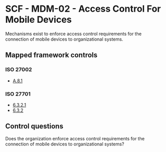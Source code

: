 # SCF - MDM-02 - Access Control For Mobile Devices
Mechanisms exist to enforce access control requirements for the connection of mobile devices to organizational systems. 
## Mapped framework controls
### ISO 27002
- [A.8.1](../iso27002/a-8.md#a81)
  
### ISO 27701
- [6.3.2.1](../iso27701/6321.md)
- [6.3.2](../iso27701/632.md)
  
## Control questions
Does the organization enforce access control requirements for the connection of mobile devices to organizational systems? 
  